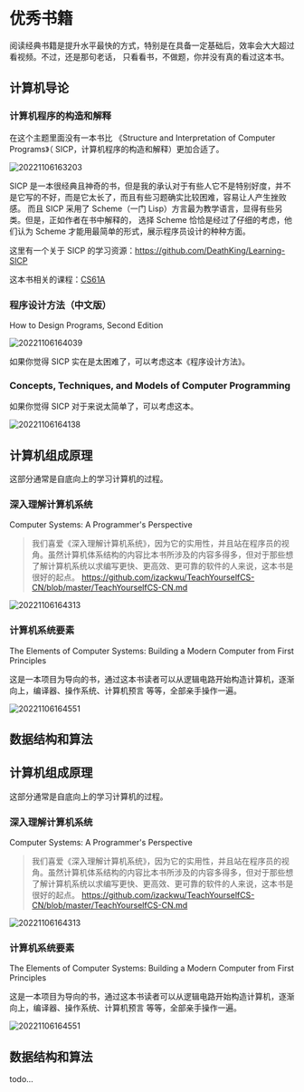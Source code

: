 # 优秀书籍

阅读经典书籍是提升水平最快的方式，特别是在具备一定基础后，效率会大大超过看视频。不过，还是那句老话，
只看看书，不做题，你并没有真的看过这本书。

## 计算机导论

### 计算机程序的构造和解释

在这个主题里面没有一本书比 《Structure and Interpretation of Computer Programs》（ SICP，计算机程序的构造和解释）更加合适了。

![20221106163203](https://raw.githubusercontent.com/wangzhe3224/pic_repo/master/images/20221106163203.png)

SICP 是一本很经典且神奇的书，但是我的承认对于有些人它不是特别好度，并不是它写的不好，而是它太长了，而且有些习题确实比较困难，容易让人产生挫败感。
而且 SICP 采用了 Scheme（一门 Lisp）方言最为教学语言，显得有些另类。但是，正如作者在书中解释的，
选择 Scheme 恰恰是经过了仔细的考虑，他们认为 Scheme 才能用最简单的形式，展示程序员设计的种种方面。

这里有一个关于 SICP 的学习资源：<https://github.com/DeathKing/Learning-SICP>

这本书相关的课程：[CS61A](./core/cs61a.md)

### 程序设计方法（中文版）

How to Design Programs, Second Edition

![20221106164039](https://raw.githubusercontent.com/wangzhe3224/pic_repo/master/images/20221106164039.png)

如果你觉得 SICP 实在是太困难了，可以考虑这本《程序设计方法》。

### Concepts, Techniques, and Models of Computer Programming

如果你觉得 SICP 对于来说太简单了，可以考虑这本。

![20221106164138](https://raw.githubusercontent.com/wangzhe3224/pic_repo/master/images/20221106164138.png)

## 计算机组成原理

这部分通常是自底向上的学习计算机的过程。

### 深入理解计算机系统

Computer Systems: A Programmer's Perspective

> 我们喜爱《深入理解计算机系统》，因为它的实用性，并且站在程序员的视角。虽然计算机体系结构的内容比本书所涉及的内容多得多，但对于那些想了解计算机系统以求编写更快、更高效、更可靠的软件的人来说，这本书是很好的起点。
> https://github.com/izackwu/TeachYourselfCS-CN/blob/master/TeachYourselfCS-CN.md

![20221106164313](https://raw.githubusercontent.com/wangzhe3224/pic_repo/master/images/20221106164313.png)

### 计算机系统要素

The Elements of Computer Systems: Building a Modern Computer from First Principles

这是一本项目为导向的书，通过这本书读者可以从逻辑电路开始构造计算机，逐渐向上，编译器、操作系统、计算机预言
等等，全部亲手操作一遍。

![20221106164551](https://raw.githubusercontent.com/wangzhe3224/pic_repo/master/images/20221106164551.png)

## 数据结构和算法



## 计算机组成原理

这部分通常是自底向上的学习计算机的过程。

### 深入理解计算机系统

Computer Systems: A Programmer's Perspective

> 我们喜爱《深入理解计算机系统》，因为它的实用性，并且站在程序员的视角。虽然计算机体系结构的内容比本书所涉及的内容多得多，但对于那些想了解计算机系统以求编写更快、更高效、更可靠的软件的人来说，这本书是很好的起点。
> https://github.com/izackwu/TeachYourselfCS-CN/blob/master/TeachYourselfCS-CN.md

![20221106164313](https://raw.githubusercontent.com/wangzhe3224/pic_repo/master/images/20221106164313.png)

### 计算机系统要素

The Elements of Computer Systems: Building a Modern Computer from First Principles

这是一本项目为导向的书，通过这本书读者可以从逻辑电路开始构造计算机，逐渐向上，编译器、操作系统、计算机预言
等等，全部亲手操作一遍。

![20221106164551](https://raw.githubusercontent.com/wangzhe3224/pic_repo/master/images/20221106164551.png)

## 数据结构和算法

todo...